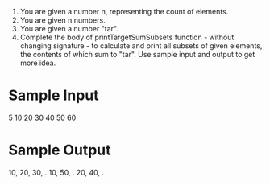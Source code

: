 1. You are given a number n, representing the count of elements.
2. You are given n numbers.
3. You are given a number "tar".
4. Complete the body of printTargetSumSubsets function - without changing signature - to calculate and print all subsets of given elements, the contents of which sum to "tar". Use sample input and output to get more idea.


# Sample Input

5
10
20
30
40
50
60

# Sample Output

10, 20, 30, .
10, 50, .
20, 40, .